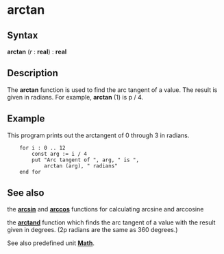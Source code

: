 
# arctan

## Syntax
**arctan** (_r_ : **real**) : **real**

## Description
The **arctan** function is used to find the arc tangent of a value. The result is given in radians. For example, **arctan** (1) is p / 4.


## Example
This program prints out the arctangent of 0 through 3 in radians.

        for i : 0 .. 12
            const arg := i / 4
            put "Arc tangent of ", arg, " is ",
                arctan (arg), " radians"
        end for
## See also
the **[arcsin](arcsin.html)** and **[arccos](arccos.html)** functions for calculating arcsine and arccosine

the **[arctand](arctand.html)** function which finds the arc tangent of a value with the result given in degrees. (2p radians are the same as 360 degrees.)

See also predefined unit **[Math](mathmodule.html)**.

